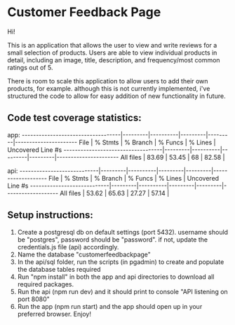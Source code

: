 # Customer Feedback Page

Hi!

This is an application that allows the user to view and write reviews for a small selection of products.
Users are able to view individual products in detail, including an image, title, description, and frequency/most common ratings out of 5.

There is room to scale this application to allow users to add their own products, for example. although this is not currently implemented, i've structured the code to allow for easy addition of new functionality in future.

## Code test coverage statistics:

app: 
-----------------------------------|---------|----------|---------|---------|----------------------
File                               | % Stmts | % Branch | % Funcs | % Lines | Uncovered Line #s
-----------------------------------|---------|----------|---------|---------|----------------------
All files                          |   83.69 |    53.45 |      68 |   82.58 |

api:
----------------------------|---------|----------|---------|---------|-------------------
File                        | % Stmts | % Branch | % Funcs | % Lines | Uncovered Line #s
----------------------------|---------|----------|---------|---------|-------------------
All files                   |   53.62 |    65.63 |   27.27 |   57.14 |

## Setup instructions:

1. Create a postgresql db on default settings (port 5432). username should be "postgres", password should be "password". if not, update the credentials.js file (api) accordingly.
2. Name the database "customerfeedbackpage" 
3. In the api/sql folder, run the scripts (in pgadmin) to create and populate the database tables required
4. Run "npm install" in both the app and api directories to download all required packages.
5. Run the api (npm run dev) and it should print to console "API listening on port 8080"
6. Run the app (npm run start) and the app should open up in your preferred browser. Enjoy!
